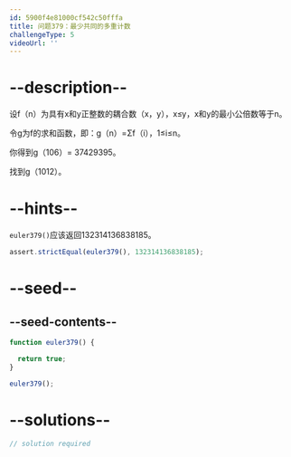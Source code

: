 ```yaml
---
id: 5900f4e81000cf542c50fffa
title: 问题379：最少共同的多重计数
challengeType: 5
videoUrl: ''
---
```


# --description--

设f（n）为具有x和y正整数的耦合数（x，y），x≤y，x和y的最小公倍数等于n。

令g为f的求和函数，即：g（n）=Σf（i），1≤i≤n。

你得到g（106）= 37429395。

找到g（1012）。

# --hints--

`euler379()`应该返回132314136838185。

```js
assert.strictEqual(euler379(), 132314136838185);
```

# --seed--

## --seed-contents--

```js
function euler379() {

  return true;
}

euler379();
```

# --solutions--

```js
// solution required
```
